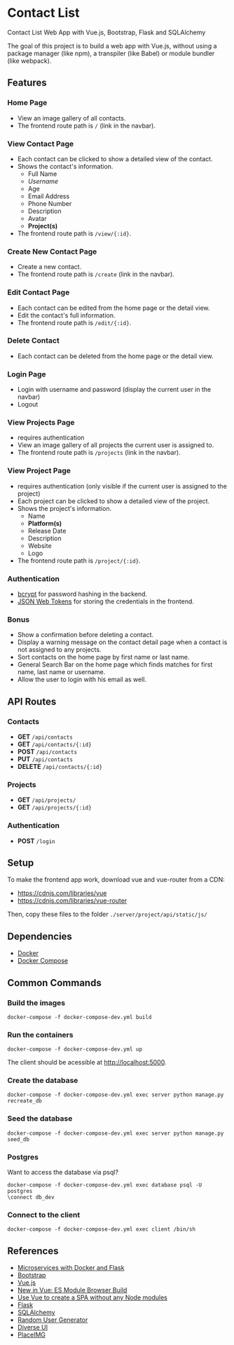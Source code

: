 # Contact List

Contact List Web App with Vue.js, Bootstrap, Flask and SQLAlchemy

The goal of this project is to build a web app with Vue.js, without using a package manager (like npm), a transpiler (like Babel) or module bundler (like webpack).

## Features

### Home Page
* View an image gallery of all contacts.
* The frontend route path is `/` (link in the navbar).

### View Contact Page
* Each contact can be clicked to show a detailed view of the contact.
* Shows the contact's information.
  * Full Name
  * *Username*
  * Age
  * Email Address
  * Phone Number
  * Description
  * Avatar
  * **Project(s)**
* The frontend route path is `/view/{:id}`.

### Create New Contact Page
* Create a new contact.
* The frontend route path is `/create` (link in the navbar).

### Edit Contact Page
* Each contact can be edited from the home page or the detail view.
* Edit the contact's full information.
* The frontend route path is `/edit/{:id}`.

### Delete Contact
* Each contact can be deleted from the home page or the detail view.

### Login Page
* Login with username and password (display the current user in the navbar)
* Logout

### View Projects Page
* requires authentication
* View an image gallery of all projects the current user is assigned to.
* The frontend route path is `/projects` (link in the navbar).

### View Project Page
* requires authentication (only visible if the current user is assigned to the project)
* Each project can be clicked to show a detailed view of the project.
* Shows the project's information.
  * Name
  * **Platform(s)**
  * Release Date
  * Description
  * Website
  * Logo
* The frontend route path is `/project/{:id}`.

### Authentication
* [bcrypt](https://en.wikipedia.org/wiki/Bcrypt) for password hashing in the backend.
* [JSON Web Tokens](https://jwt.io/) for storing the credentials in the frontend.

### Bonus
* Show a confirmation before deleting a contact.
* Display a warning message on the contact detail page when a contact is not assigned to any projects.
* Sort contacts on the home page by first name or last name.
* General Search Bar on the home page which finds matches for first name, last name or username.
* Allow the user to login with his email as well.

## API Routes

### Contacts
* **GET** `/api/contacts`
* **GET** `/api/contacts/{:id}`
* **POST** `/api/contacts`
* **PUT** `/api/contacts`
* **DELETE** `/api/contacts/{:id}`

### Projects
* **GET** `/api/projects/`
* **GET** `/api/projects/{:id}`

### Authentication
* **POST** `/login`

## Setup
To make the frontend app work, download vue and vue-router from a CDN:
* https://cdnjs.com/libraries/vue
* https://cdnjs.com/libraries/vue-router

Then, copy these files to the folder `./server/project/api/static/js/`

## Dependencies
* [Docker](https://www.docker.com/)
* [Docker Compose](https://docs.docker.com/compose/)

## Common Commands

### Build the images

`docker-compose -f docker-compose-dev.yml build`

### Run the containers

`docker-compose -f docker-compose-dev.yml up`

The client should be acessible at [http://localhost:5000](http://localhost:5000).

### Create the database

`docker-compose -f docker-compose-dev.yml exec server python manage.py recreate_db`

### Seed the database

`docker-compose -f docker-compose-dev.yml exec server python manage.py seed_db`

### Postgres

Want to access the database via psql?

```
docker-compose -f docker-compose-dev.yml exec database psql -U postgres
\connect db_dev
```

### Connect to the client

`docker-compose -f docker-compose-dev.yml exec client /bin/sh`

## References
* [Microservices with Docker and Flask](https://github.com/testdrivenio/testdriven-app-2.4)
* [Bootstrap](https://getbootstrap.com/)
* [Vue.js](https://vuejs.org/)
* [New in Vue: ES Module Browser Build](https://vuejsdevelopers.com/2019/02/04/vue-es-module-browser-build/)
* [Use Vue to create a SPA without any Node modules](https://dev.to/arswaw/create-a-lightweight-componentized-spa-without-node-569j)
* [Flask](https://palletsprojects.com/p/flask/)
* [SQLAlchemy](https://www.sqlalchemy.org/)
* [Random User Generator](https://randomuser.me/)
* [Diverse UI](https://diverseui.com/)
* [PlaceIMG](https://placeimg.com/)
